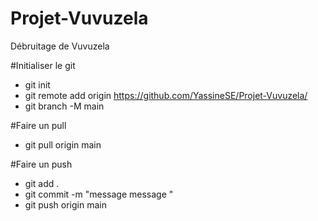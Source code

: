 # Projet-Vuvuzela
Débruitage de Vuvuzela

#Initialiser le git
* git init
* git remote add origin https://github.com/YassineSE/Projet-Vuvuzela/
* git branch -M main

#Faire un pull
* git pull origin main

#Faire un push
* git add .
* git commit -m "message message "
* git push origin main
